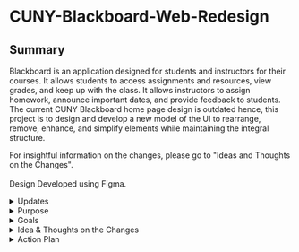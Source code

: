 # CUNY-Blackboard-Web-Redesign
## Summary
Blackboard is an application designed for students and instructors for their courses. It allows students to access assignments and resources, view grades, and keep up with the class. It allows instructors to assign homework, announce important dates, and provide feedback to students. The current CUNY Blackboard home page design is outdated hence, this project is to design and develop a new model of the UI to rearrange, remove, enhance, and simplify elements while maintaining the integral structure.  

For insightful information on the changes, please go to "Ideas and Thoughts on the Changes".<br><br>
Design Developed using Figma.

<details>
  <summary> Updates </summary>
  <details>
    <summary> February 20th, 2023 </summary>
    Project initiated. There's a rough idea of what the new design and widgets will look like. Keeping the current layout is something to keep in mind. Before digitalizing the design, I would like to create hand drawn drafts first. <br><br>Uploaded <a href="https://github.com/dyzhao1011/CUNY-Blackboard-Web-Redesign/blob/main/Rough%20Drafts/Home%20Page%20General%20Format.pdf">Home Page General Format</a> that displays sections of where content would go on the website. <br> Uploaded <a href="https://github.com/dyzhao1011/CUNY-Blackboard-Web-Redesign/blob/main/Rough%20Drafts/Widget%20Redesign.pdf">Widget Redesign</a> <br> Uploaded <a href="https://github.com/dyzhao1011/CUNY-Blackboard-Web-Redesign/blob/main/Rough%20Drafts/Home%20Page%20General%20Format.pdf">Complete Home Page Example</a> which is a rough draft of what the website would look like with the widgets in place and the footer. <br><br> Drafts by hand is completed. The next step is to digitialize the draft. The designs aren't final and there are things that I potentially might change or add.
    
  </details>
  
  <details>
    <summary> February 21th, 2023 </summary>
    For the digital drafts, Figma will be used. This process was much faster than anticipated as it was done swiftly. A complete home page example was produced and some features where changed along the way. These include:
    
   - Modification of the "Important Dates" icon to change from colors to icons, add a setting option where user can customize
   * Added a new widget called "Online Synchronous" which contains an online class, its meeting date and link
   + Added a settings option for Tools where users can customize
   - Added a "Back to Top" tab between main screen and footer where user can click and it will go to the top 
   
   Uploaded <a href="https://github.com/dyzhao1011/CUNY-Blackboard-Web-Redesign/blob/main/Digital%20Drafts/Home%20Page%20Example.pdf"> Home Page Example </a> <br>Created <a href="https://github.com/dyzhao1011/CUNY-Blackboard-Web-Redesign/tree/main/Digital%20Drafts/Widgets">Widgets</a> folder than will contain all of the redesigned widgets as well as variants. <br> Uploaded <a href="https://github.com/dyzhao1011/CUNY-Blackboard-Web-Redesign/tree/main/Digital%20Drafts/Widgets/%22My%20Courses%22%20Design%20%231">"My Courses" Design #1</a> <br> Uploaded <a href="https://github.com/dyzhao1011/CUNY-Blackboard-Web-Redesign/tree/main/Digital%20Drafts/Widgets/%22My%20Courses%22%20Design%20%232">"My Courses" Design #2</a> which has a complete set of design aside from the teacher and setting mode. <br> Uploaded <a href="https://github.com/dyzhao1011/CUNY-Blackboard-Web-Redesign/tree/main/Digital%20Drafts/Widgets/%22Online%20BookStore%22"> "Online Bookstore" </a><br> Uploaded <a href="https://github.com/dyzhao1011/CUNY-Blackboard-Web-Redesign/tree/main/Icons"> Icon</a> which contains all the icons and images used. <br><br> The 2 widgets "My Courses" and "Onine Bookstore" recieved their own design folder because they are essential widgets targets for this project. Other widgets, except "Important Dates" won't recieve their own folder or file because they're designs won't be changed or is simple. The next steps is to create "Important Dates" Widget folder. 
    
  </details>

  <details>
    <summary> February 23rd, 2023 </summary>
    Created the "Ideas and Thoughts on the Changes" section in the Readme file. Completed the "Important Dates" widget folder and made updates to the completed home page. These include:  
    
   - Added an arrow to the header of some widgets that users can manually click to condense or expand the widget
   * Addition of a tab in the navigation section, under the profile, called "Go To..."when hovered, displays a drop down menu that contains links of important websites
  
   The next step is to create the designs for the different modes of the widgets, the "Go To..." tab, and the profile drop down menu.
    
  </details>
  
  <details>
    <summary> February 28th, 2023 </summary>
    Modified the Home Page Example 1 to create a second model called Home Page Example 2. This model's changes include:
    
   - Improve spacing between sections
   * Added and showcaes the UI drop down menu for "Go to..." heading
   + Modified the "Online Synchronous" Widget to change from shortened meeting link to full meeting link
   - Changed the "My Courses" Widget to Design #2
    
   Uploaded <a href="https://github.com/dyzhao1011/CUNY-Blackboard-Web-Redesign/blob/main/Digital%20Drafts/Home%20Page%20Example%202.pdf"> Home Page Example 2 </a>  
    
   The next step is to create the design for the profile drop down menu.

  </details>
  
  <details>
    <summary> March 1st, 2023 </summary>
    Created the drop down menu for the profile. Started working on the customization page for the widgets.<br>
    
   Uploaded <a href="https://github.com/dyzhao1011/CUNY-Blackboard-Web-Redesign/blob/main/Digital%20Drafts/Home%20Page%20Example%203.pdf"> Home Page Example 3 </a> 
     
   The next step is to create the customization page for the widgets.
  </details>
</details>

<details>
  <summary> Purpose </summary>
  Blackboard is a powerful tool for students and instructors to interact. The current UI has many displaced navigation tabs, excess information, and outdated widgets. Other CUNY applications such as CUNYfirst and Degreeworks have been updated and Blackboard would benefit from having one as well. The purpose of this project is to make the CUNY Blacbkboard home page easier for students and instructors to navigate through Blackboard. While this project mainly focuses on the home page, other pages are in consideration of a redesign. In addition, the simplicity and the structure of the current home page will be maintained.

</details>

<details>
  <summary> Goals </summary>
  The goals of this project is to reorange, remove, enhance, and simplify the UI and the widgets. Here is a list of the goals:  
  
  - Create a footer at the bottom of the web page that contains related resources and support
  * Replace the current navigation tabs with more important tabs
  + Redesign the drop down menu near the profile
  - Redesign/rename/keep current widgets
  * Improve the visibility of voice over feature
  + Keep the current layout

</details>

<details>
  <summary> Idea & Thoughts on the Changes </summary>
  
  <details>
    <summary>Header Section</summary>
    CUNY's iconic blue color logo replaces the white one. Though it is harder to see, it provides more recognition to it. The voicer over in the current home screen is very hard to see. Replacing it with a white accessibility icon makes it much more apparent.
  </details>
  
  <details>
    <summary>Navigation Section</summary>
    The current navigation tabs are "Tech Resources/Help", "City College", and "City College Library" are seldom used. Replacing them with the tabs from the drop down menu near the profile, which are "My Announcements", "Updates", and "My Grades", provides much more value and accessibility as they are the ones that students typically access. When there are updates to each on of these tabs, then a red icon with a number will show up on their top right hand side. Also, a "Go To.." tab is very convienet, which when hovered, displays a drop down menu of links to other CUNY applications such as CUNYFirst, Degreeworks, College Library, etc.
  </details>
  
  <details>
    <summary>Announcements/Important Information</summary>
    This section is in between the navigation section and the widgets. The anncounements are rearranged and should be updated on a basis to provide more relevant information. The course registration information remains unchanged.
  </details>
  
  <details>
    <summary>Widgets</summary>
    There are a ton of widgets that students rarely use. Some widgets are unneccessary and some can be incorporated into others. In this project, there are 2 types are widgets: main and secondary. Main widgets are the most important ones and will be default. Secondary widgets are non default and situational that can be added to the main screen to the users.  
    <details>
      <summary>My Courses</summary>
      This widget is the first main widget. It cannot be condensed because it is the main reason why students access Blackboard. The old default design displays old courses and the most recent ones are at the bottom. Although it can be customized, it is still repetitive. These problems can be fixed by grouping courses by semester and adding an option to switch between terms by clicking the arrow. There are 2 modes for the widget: student mode and instructor mode. They will be default for each respective group. The option to customize its appearance is kept as students can choose what information about the course is displayed. If they choose more than 2, then the widget design would change and a drop down arrow would appear to the left of the course name. 
    </details>
    <details>
      <summary>Online Bookstore</summary>
      This widget is the second main widget. The design for this widget will stay the same. However, when there are no books for the current semester, then this widget will be condensed and moved down. The "Tools" widget will take its place.
    </details>
    <details>
      <summary>Important Dates</summary>
      This widget is the third main widget and can be condensed. This widget is mainly for students. The current Blackboard has a calendar elsewhere but making one as a widget is beneficial. Users can switch between months and there are two modes: course mode and institution mode. The course mode displays due dates, exam dates, completed assignments, etc. for all of the current semester and the institution mode displays holidays, start/end of semester, registration deadlines, etc. The functionality of the calendar will go as followed. As long as the mouse is hovered over the date, it will display the information on the bottom of the calendar. If the user clicks on a date, then the infomation will stay on the bottom and vice versa. If a date has multiple icons, then it will simply display them on the other sides of the date. Finally, there is a setting mode where users can add personal dates and switch between icons and color.
    </details>
    <details>
      <summary>Student Resources, Tools, Online Synchronous</summary>
      The first two are main widgets and acts as resources to users. "Online Synchronous" is a brand new widget that users can add when they have an online class. It serves as a quick way to access course meeting links without the hassle of finding it.
    </details>
    <details>
      <summary>Other Widgets</summary>
      As the project commences or if recieved recommendations, there may be other useful widgets to add.
    </details>
  </details>
  <details>
    <summary>Footer</summary>
    A "Back to Top" button is useful when the webpage gets too long from the expanding of the widgets. This section is appropriate for tech help, support, and resources. It contains direct links that are previously inside "Tech Resources/Help", "City College", "City College Library" to make them more accessbile.
  </details>

</details>

<details>
  <summary> Action Plan </summary>   
  
  - [x] Gather all of the new features/information
  - [x] Create a rough draft by hand
  - [x] Transfer the draft to a digital draft
  - [ ] Create diagrams for all user interact features
  - [ ] Finalize digital dra
  - [ ] Develop the digital draft into a static website
  - [ ] Develop the user interacting website

</details>
